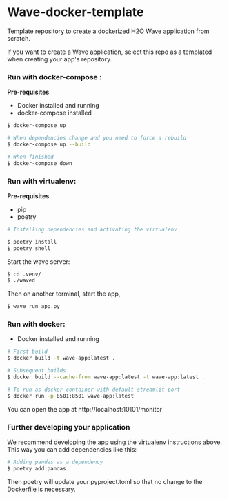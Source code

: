 # Wave-docker-template
Template repository to create a dockerized H2O Wave application from scratch.

If you want to create a Wave application, select this repo as a templated when creating your app's repository.

### Run with docker-compose :

**Pre-requisites**
* Docker installed and running
* docker-compose installed

```bash
$ docker-compose up

# When dependencies change and you need to force a rebuild
$ docker-compose up --build

# When finished
$ docker-compose down
```


### Run with virtualenv:

**Pre-requisites**
* pip
* poetry

```bash
# Installing dependencies and activating the virtualenv

$ poetry install
$ poetry shell
```
Start the wave server:
```bash
$ cd .venv/
$ ./waved
```
Then on another terminal, start the app,
```bash
$ wave run app.py
```

### Run with docker:
* Docker installed and running

```bash
# First build
$ docker build -t wave-app:latest .

# Subsequent builds
$ docker build --cache-from wave-app:latest -t wave-app:latest .

# To run as docker container with default streamlit port
$ docker run -p 8501:8501 wave-app:latest
```

You can open the app at http://localhost:10101/monitor


### Further developing your application
We recommend developing the app using the virtualenv instructions above. This way you can add dependencies like this:

```bash
# Adding pandas as a dependency
$ poetry add pandas
```

Then poetry will update your pyproject.toml so that no change to the Dockerfile is necessary.
